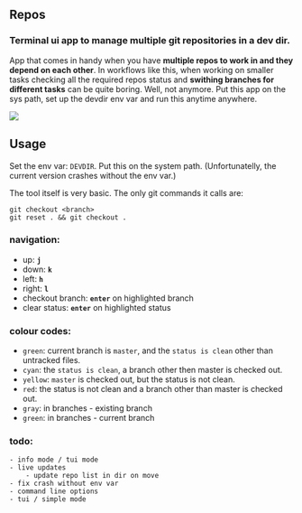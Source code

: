 ## Repos

### Terminal ui app to manage multiple git repositories in a dev dir.

App that comes in handy when you have **multiple repos to work in and they depend on each other**. In workflows like this, when working on smaller tasks checking all the required repos status and **swithing branches for different tasks** can be quite boring. Well, not anymore. Put this app on the sys path, set up the devdir env var and run this anytime anywhere.

![](demo_render/repos_demo.gif)

## Usage

Set the env var: `DEVDIR`. Put this on the system path. (Unfortunatelly, the current version crashes without the env var.)

The tool itself is very basic. The only git commands it calls are:

    git checkout <branch>  
    git reset . && git checkout .    

### navigation:

- up: **`j`**
- down: **`k`**
- left: **`h`**
- right: **`l`**
- checkout branch: **`enter`** on highlighted branch
- clear status: **`enter`**  on highlighted status

### colour codes:

- `green`: current branch is `master`, and the `status is clean` other than untracked files.
- `cyan`: the `status is clean`, a branch other then master is checked out.
- `yellow`: `master` is checked out, but the status is not clean.
- `red`: the status is not clean and a branch other than master is checked out.
- `gray`: in branches - existing branch
- `green`: in branches - current branch



### todo:  
    - info mode / tui mode  
    - live updates  
        - update repo list in dir on move  
    - fix crash without env var
    - command line options
    - tui / simple mode
